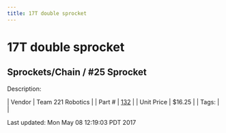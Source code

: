 ```yaml
---
title: 17T double sprocket
---
```


# 17T double sprocket
## Sprockets/Chain / #25 Sprocket
Description: 	 

| Vendor | Team 221 Robotics | 
| Part # | [132](http://www.team221.com/viewproduct.php?id=132) | 
| Unit Price | $16.25 | 
| Tags: |  | 

Last updated: Mon May 08 12:19:03 PDT 2017